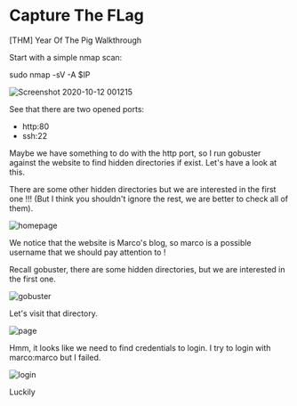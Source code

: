 # Capture The FLag
[THM] Year Of The Pig Walkthrough

Start with a simple nmap scan:

sudo nmap -sV -A $IP

![Screenshot 2020-10-12 001215](https://user-images.githubusercontent.com/72692401/95679646-fb9fb780-0c1f-11eb-9c54-bb4e65bbe84f.png)


See that there are two opened ports: 
- http:80
- ssh:22

Maybe we have something to do with the http port, so I run gobuster against the website to find hidden directories if exist. Let's have a look at this.




There are some other hidden directories but we are interested in the first one !!! (But I think you shouldn't ignore the rest, we are better to check all of them).

![homepage](https://user-images.githubusercontent.com/72692401/95679871-571e7500-0c21-11eb-98e5-cf590d279e00.png)

We notice that the website is Marco's blog, so marco is a possible username that we should pay attention to !

Recall gobuster, there are some hidden directories, but we are interested in the first one.

![gobuster](https://user-images.githubusercontent.com/72692401/95679743-9c8e7280-0c20-11eb-9813-eab78537d097.png)

Let's visit that directory.

![page](https://user-images.githubusercontent.com/72692401/95679980-fcd1e400-0c21-11eb-9c53-db3a2b46f9aa.png)

Hmm, it looks like we need to find credentials to login. I try to login with marco:marco but I failed.

![login](https://user-images.githubusercontent.com/72692401/95680061-82559400-0c22-11eb-8951-143d59d87204.png)

Luckily 







